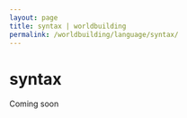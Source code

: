 ```yaml
---
layout: page
title: syntax | worldbuilding
permalink: /worldbuilding/language/syntax/
---
```


# syntax

Coming soon
